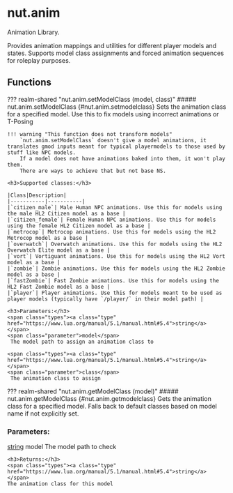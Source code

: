 # nut.anim
Animation Library.

Provides animation mappings and utilities for different player models and states.
Supports model class assignments and forced animation sequences for roleplay purposes.
## Functions
??? realm-shared "<a id=nut.anim.setModelClass></a>nut.anim.setModelClass (model, class)"
    ##### nut.anim.setModelClass {#nut.anim.setmodelclass}
    Sets the animation class for a specified model.  Use this to fix models using incorrect animations or T-Posing

	!!! warning "This function does not transform models"
		`nut.anim.setModelClass` doesn't give a model animations, it translates gmod inputs meant for typical playermodels to those used by stuff like NPC models.
		If a model does not have animations baked into them, it won't play them.
		There are ways to achieve that but not base NS.

	<h3>Supported classes:</h3>

	|Class|Description|
	|-----------|-----------|
	|`citizen_male`| Male Human NPC animations. Use this for models using the male HL2 Citizen model as a base |
	|`citizen_female`| Female Human NPC animations. Use this for models using the female HL2 Citizen model as a base |
	|`metrocop`| Metrocop animations. Use this for models using the HL2 Metrocop model as a base |
	|`overwatch`| Overwatch animations. Use this for models using the HL2 Overwatch Elite model as a base |
	|`vort`| Vortiguant animations. Use this for models using the HL2 Vort model as a base |
	|`zombie`| Zombie animations. Use this for models using the HL2 Zombie model as a base |
	|`fastZombie`| Fast Zombie animations. Use this for models using the HL2 Fast Zombie model as a base |
	|`player`| Player animations. Use this for models meant to be used as player models (typically have `/player/` in their model path) |

    <h3>Parameters:</h3>
    <span class="types"><a class="type" href="https://www.lua.org/manual/5.1/manual.html#5.4">string</a></span>
    <span class="parameter">model</span>
     The model path to assign an animation class to

    <span class="types"><a class="type" href="https://www.lua.org/manual/5.1/manual.html#5.4">string</a></span>
    <span class="parameter">class</span>
     The animation class to assign



??? realm-shared "<a id=nut.anim.getModelClass></a>nut.anim.getModelClass (model)"
    ##### nut.anim.getModelClass {#nut.anim.getmodelclass}
    Gets the animation class for a specified model.
	 Falls back to default classes based on model name if not explicitly set.
    <h3>Parameters:</h3>
    <span class="types"><a class="type" href="https://www.lua.org/manual/5.1/manual.html#5.4">string</a></span>
    <span class="parameter">model</span>
     The model path to check


    <h3>Returns:</h3>
    <span class="types"><a class="type" href="https://www.lua.org/manual/5.1/manual.html#5.4">string</a></span>
    The animation class for this model



